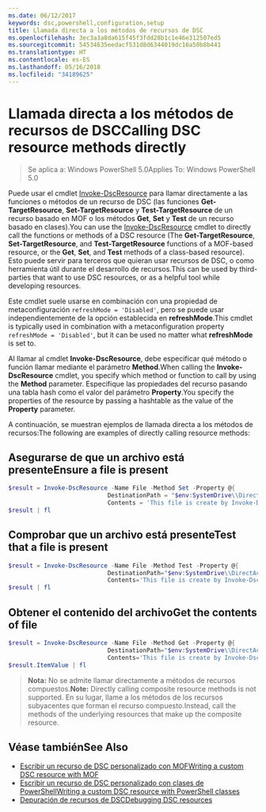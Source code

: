 ```yaml
---
ms.date: 06/12/2017
keywords: dsc,powershell,configuration,setup
title: Llamada directa a los métodos de recursos de DSC
ms.openlocfilehash: 3ec3a3a8da615f45f3fdd28b1c1e46e312507ed5
ms.sourcegitcommit: 54534635eedacf531d8d6344019dc16a50b8b441
ms.translationtype: HT
ms.contentlocale: es-ES
ms.lasthandoff: 05/16/2018
ms.locfileid: "34189625"
---
```

# <a name="calling-dsc-resource-methods-directly"></a><span data-ttu-id="a1aff-103">Llamada directa a los métodos de recursos de DSC</span><span class="sxs-lookup"><span data-stu-id="a1aff-103">Calling DSC resource methods directly</span></span>

><span data-ttu-id="a1aff-104">Se aplica a: Windows PowerShell 5.0</span><span class="sxs-lookup"><span data-stu-id="a1aff-104">Applies To: Windows PowerShell 5.0</span></span>

<span data-ttu-id="a1aff-105">Puede usar el cmdlet [Invoke-DscResource](https://technet.microsoft.com/library/mt517869.aspx) para llamar directamente a las funciones o métodos de un recurso de DSC (las funciones **Get-TargetResource**, **Set-TargetResource** y **Test-TargetResource** de un recurso basado en MOF o los métodos **Get**, **Set** y **Test** de un recurso basado en clases).</span><span class="sxs-lookup"><span data-stu-id="a1aff-105">You can use the [Invoke-DscResource](https://technet.microsoft.com/library/mt517869.aspx) cmdlet to directly call the functions or methods of a DSC resource (The **Get-TargetResource**, **Set-TargetResource**, and **Test-TargetResource** functions of a MOF-based resource, or the **Get**, **Set**, and **Test** methods of a class-based resource).</span></span>
<span data-ttu-id="a1aff-106">Esto puede servir para terceros que quieran usar recursos de DSC, o como herramienta útil durante el desarrollo de recursos.</span><span class="sxs-lookup"><span data-stu-id="a1aff-106">This can be used by third-parties that want to use DSC resources, or as a helpful tool while developing resources.</span></span>

<span data-ttu-id="a1aff-107">Este cmdlet suele usarse en combinación con una propiedad de metaconfiguración `refreshMode = 'Disabled'`, pero se puede usar independientemente de la opción establecida en **refreshMode**.</span><span class="sxs-lookup"><span data-stu-id="a1aff-107">This cmdlet is typically used in combination with a metaconfiguration property `refreshMode = 'Disabled'`, but it can be used no matter what **refreshMode** is set to.</span></span>

<span data-ttu-id="a1aff-108">Al llamar al cmdlet **Invoke-DscResource**, debe especificar qué método o función llamar mediante el parámetro **Method**.</span><span class="sxs-lookup"><span data-stu-id="a1aff-108">When calling the **Invoke-DscResource** cmdlet, you specify which method or function to call by using the **Method** parameter.</span></span> <span data-ttu-id="a1aff-109">Especifique las propiedades del recurso pasando una tabla hash como el valor del parámetro **Property**.</span><span class="sxs-lookup"><span data-stu-id="a1aff-109">You specify the properties of the resource by passing a hashtable as the value of the **Property** parameter.</span></span>

<span data-ttu-id="a1aff-110">A continuación, se muestran ejemplos de llamada directa a los métodos de recursos:</span><span class="sxs-lookup"><span data-stu-id="a1aff-110">The following are examples of directly calling resource methods:</span></span>

## <a name="ensure-a-file-is-present"></a><span data-ttu-id="a1aff-111">Asegurarse de que un archivo está presente</span><span class="sxs-lookup"><span data-stu-id="a1aff-111">Ensure a file is present</span></span>

```powershell
$result = Invoke-DscResource -Name File -Method Set -Property @{
                            DestinationPath = "$env:SystemDrive\\DirectAccess.txt";
                            Contents = 'This file is create by Invoke-DscResource'} -Verbose
$result | fl
```

## <a name="test-that-a-file-is-present"></a><span data-ttu-id="a1aff-112">Comprobar que un archivo está presente</span><span class="sxs-lookup"><span data-stu-id="a1aff-112">Test that a file is present</span></span>

```powershell
$result = Invoke-DscResource -Name File -Method Test -Property @{
                            DestinationPath="$env:SystemDrive\\DirectAccess.txt";
                            Contents='This file is create by Invoke-DscResource'} -Verbose
$result | fl
```

## <a name="get-the-contents-of-file"></a><span data-ttu-id="a1aff-113">Obtener el contenido del archivo</span><span class="sxs-lookup"><span data-stu-id="a1aff-113">Get the contents of file</span></span>

```powershell
$result = Invoke-DscResource -Name File -Method Get -Property @{
                            DestinationPath="$env:SystemDrive\\DirectAccess.txt";
                            Contents='This file is create by Invoke-DscResource'} -Verbose
$result.ItemValue | fl
```

><span data-ttu-id="a1aff-114">**Nota:** No se admite llamar directamente a métodos de recursos compuestos.</span><span class="sxs-lookup"><span data-stu-id="a1aff-114">**Note:** Directly calling composite resource methods is not supported.</span></span> <span data-ttu-id="a1aff-115">En su lugar, llame a los métodos de los recursos subyacentes que forman el recurso compuesto.</span><span class="sxs-lookup"><span data-stu-id="a1aff-115">Instead, call the methods of the underlying resources that make up the composite resource.</span></span>

## <a name="see-also"></a><span data-ttu-id="a1aff-116">Véase también</span><span class="sxs-lookup"><span data-stu-id="a1aff-116">See Also</span></span>
- [<span data-ttu-id="a1aff-117">Escribir un recurso de DSC personalizado con MOF</span><span class="sxs-lookup"><span data-stu-id="a1aff-117">Writing a custom DSC resource with MOF</span></span>](authoringResourceMOF.md)
- [<span data-ttu-id="a1aff-118">Escribir un recurso de DSC personalizado con clases de PowerShell</span><span class="sxs-lookup"><span data-stu-id="a1aff-118">Writing a custom DSC resource with PowerShell classes</span></span>](authoringResourceClass.md)
- [<span data-ttu-id="a1aff-119">Depuración de recursos de DSC</span><span class="sxs-lookup"><span data-stu-id="a1aff-119">Debugging DSC resources</span></span>](debugResource.md)